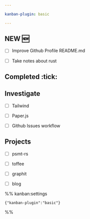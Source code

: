 ```yaml
---

kanban-plugin: basic

---
```


## NEW :new:

- [ ] Improve Github Profile README.md
- [ ] Take notes about rust


## Completed :tick:



## Investigate

- [ ] Tailwind
- [ ] Paper.js
- [ ] Github Issues workflow


## Projects

- [ ] psmt-rs
- [ ] toffee
- [ ] graphit
- [ ] blog




%% kanban:settings
```
{"kanban-plugin":"basic"}
```
%%